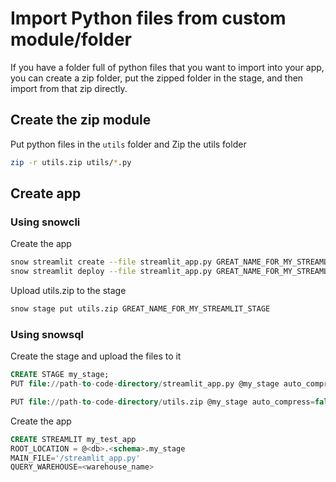 # Import Python files from custom module/folder

If you have a folder full of python files that you want to import into your app, you can create a zip folder, put the zipped folder in the stage, and then import from that zip directly.

## Create the zip module
Put python files in the `utils` folder and Zip the utils folder

   ```sh
   zip -r utils.zip utils/*.py
   ```

## Create app

### Using snowcli
Create the app 

   ```sh
   snow streamlit create --file streamlit_app.py GREAT_NAME_FOR_MY_STREAMLIT
   snow streamlit deploy --file streamlit_app.py GREAT_NAME_FOR_MY_STREAMLIT
   ```

Upload utils.zip to the stage

   ```sh
   snow stage put utils.zip GREAT_NAME_FOR_MY_STREAMLIT_STAGE
   ```

### Using snowsql
Create the stage and upload the files to it

   ```sql
   CREATE STAGE my_stage;
   PUT file://path-to-code-directory/streamlit_app.py @my_stage auto_compress=false overwrite=true;

   PUT file://path-to-code-directory/utils.zip @my_stage auto_compress=false overwrite=true;
   ```

Create the app

   ```sql
   CREATE STREAMLIT my_test_app
   ROOT_LOCATION = @<db>.<schema>.my_stage
   MAIN_FILE='/streamlit_app.py'
   QUERY_WAREHOUSE=<warehouse_name>

   ```
